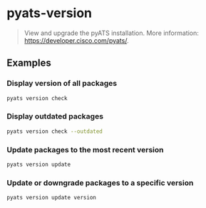 # pyats-version

> View and upgrade the pyATS installation. More information: <https://developer.cisco.com/pyats/>.

## Examples

### Display version of all packages

```bash
pyats version check
```

### Display outdated packages

```bash
pyats version check --outdated
```

### Update packages to the most recent version

```bash
pyats version update
```

### Update or downgrade packages to a specific version

```bash
pyats version update version
```
